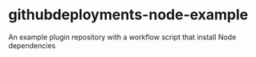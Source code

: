 # githubdeployments-node-example
An example plugin repository with a workflow script that install Node dependencies
